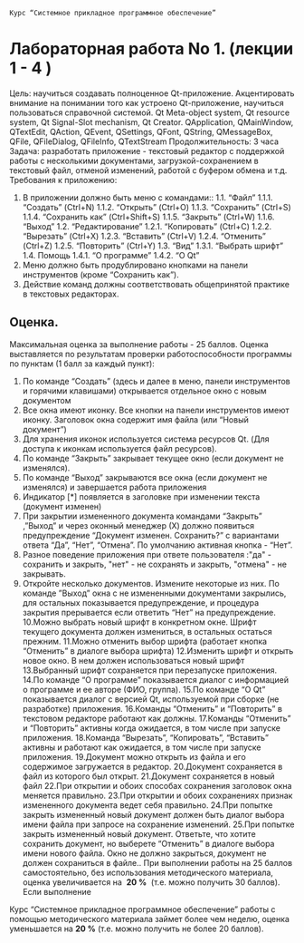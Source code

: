 ```
Курс “Системное прикладное программное обеспечение”
```
# Лабораторная работа No 1. (лекции 1 - 4 )

Цель​: научиться создавать полноценное Qt-приложение. Акцентировать внимание на понимании
того как устроено Qt-приложение, научиться пользоваться справочной системой.
Qt Meta-object system, Qt resource system, Qt Signal-Slot mechanism, Qt
Creator. QApplication, QMainWindow, QTextEdit, QAction, QEvent, QSettings,
QFont, QString, QMessageBox, QFile, QFileDialog, QFileInfo, QTextStream
Продолжительность: 3 часа
Задача​: разработать приложение - текстовый редактор с поддержкой работы с несколькими
документами, загрузкой-сохранением в текстовый файл, отменой изменений, работой с буфером
обмена и т.д.
Требования к приложению:

1. В приложении должно быть меню с командами::
    1.1. “Файл”
       1.1.1. “Создать” (Ctrl+N)
       1.1.2. “Открыть” (Ctrl+O)
       1.1.3. “Сохранить” (Ctrl+S)
       1.1.4. “Сохранить как” (Ctrl+Shift+S)
       1.1.5. “Закрыть” (Ctrl+W)
       1.1.6. “Выход”
    1.2. “Редактирование”
       1.2.1. “Копировать” (Ctrl+C)
       1.2.2. “Вырезать” (Ctrl+X)
       1.2.3. “Вставить” (Ctrl+V)
       1.2.4. “Отменить” (Ctrl+Z)
       1.2.5. “Повторить” (Ctrl+Y)
    1.3. “Вид”
       1.3.1. “Выбрать шрифт”
    1.4. Помощь
       1.4.1. “О программе”
       1.4.2. “О Qt”
2. Меню должно быть продублировано кнопками на панели инструментов (кроме “Сохранить
    как”).
3. Действие команд должны соответствовать общепринятой практике в текстовых
    редакторах.




## Оценка.

Максимальная оценка за выполнение работы - 25 баллов. Оценка выставляется по результатам
проверки работоспособности программы по пунктам (1 балл за каждый пункт):

1. По команде “Создать” (здесь и далее в меню, панели инструментов и горячими
    клавишами) открывается отдельное окно с новым документом
2. Все окна имеют иконку. Все кнопки на панели инструментов имеют иконку. Заголовок окна
    содержит имя файла (или “Новый документ”)
3. Для хранения иконок используется система ресурсов Qt. (Для доступа к иконкам
    используется файл ресурсов).
4. По команде “Закрыть” закрывает текущее окно (если документ не изменялся).
5. По команде “Выход” закрываются все окна (если документ не изменялся) и завершается
    работа приложения
6. Индикатор [*] появляется в заголовке при изменении текста (документ изменен)
7. При закрытии измененного документа командами “Закрыть” ,”Выход” и через оконный
    менеджер (Х) должно появиться предупреждение “Документ изменен. Сохранить?” с
    вариантами ответа “Да”, “Нет”, “Отмена”. По умолчанию активная кнопка - “Нет”.
8. Разное поведение приложения при ответе пользователя :"да" - сохранить и закрыть, "нет" -
    не сохранять и закрыть, "отмена" - не закрывать.
9. Откройте несколько документов. Измените некоторые из них. По команде ”Выход” окна с
    не измененными документами закрылись, для остальных показывается предупреждение, и
    процедура закрытия прерывается если ответить “Нет” на предупреждение.
10.Можно выбрать новый шрифт в конкретном окне. Шрифт текущего документа должен
    измениться, в остальных остаться прежним.
11.Можно отменить выбор шрифта (работает кнопка “Отменить” в диалоге выбора шрифта)
12.Изменить шрифт и открыть новое окно. В нем должен использоваться новый шрифт
13.Выбранный шрифт сохраняется при перезапуске приложения.
14.По команде “О программе” показывается диалог с информацией о программе и ее авторе
    (ФИО, группа).
15.По команде “О Qt” показывается диалог с версией Qt, используемой при сборке (не
    разработке) приложения.
16.Команды “Отменить” и “Повторить” в текстовом редакторе работают как должны.
17.Команды “Отменить” и “Повторить” активны когда ожидается, в том числе при запуске
    приложения.
18.Команда “Вырезать”, “Копировать”, “Вставить” активны и работают как ожидается, в том
    числе при запуске приложения.
19.Документ можно открыть из файла и его содержимое загружается в редактор.
20.Документ сохраняется в файл из которого был открыт.
21.Документ сохраняется в новый файл
22.При открытии и обоих способах сохранения заголовок окна меняется правильно.
23.При открытии и обоих сохранениях признак измененного документа ведет себя правильно.
24.При попытке закрыть измененный новый документ должен быть диалог выбора имени
    файла при запросе на сохранение изменений.
25.При попытке закрыть измененный новый документ. Ответьте, что хотите сохранить
    документ, но выберете “Отменить” в диалоге выбора имени нового файла. Окно не должно
    закрыться, документ не должен сохраниться в файле..
При выполнении работы на 25 баллов самостоятельно, без использования методического
материала, оценка увеличивается на ​ **20 %** ​ (т.е. можно получить 30 баллов). Если выполнение


Курс “Системное прикладное программное обеспечение”
работы с помощью методического материала займет более чем неделю, оценка уменьшается на
**20 %** ​(т.е. можно получить не более 20 баллов).



